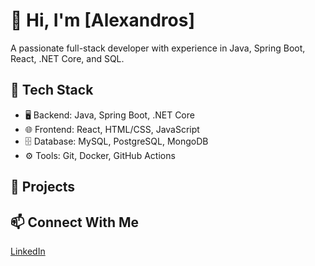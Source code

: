 # 👋 Hi, I'm [Alexandros]
A passionate full-stack developer with experience in Java, Spring Boot, React, .NET Core, and SQL.

## 🔧 Tech Stack
- 🖥️ Backend: Java, Spring Boot, .NET Core
- 🌐 Frontend: React, HTML/CSS, JavaScript
- 🗄️ Database: MySQL, PostgreSQL, MongoDB
- ⚙️ Tools: Git, Docker, GitHub Actions

## 📂 Projects

## 📫 Connect With Me
[LinkedIn](https://www.linkedin.com/in/alexandros-hoxha/) 
